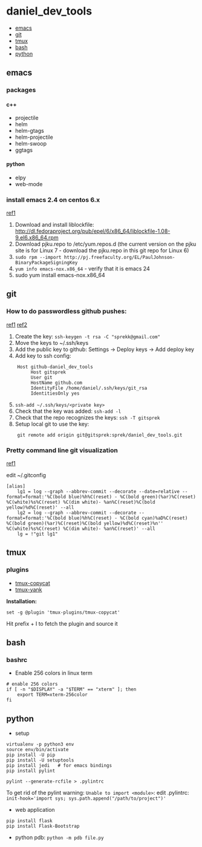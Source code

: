 # daniel_dev_tools

- [emacs](#emacs)
- [git](#git)
- [tmux](#tmux)
- [bash](#bash)
- [python](#python)


## emacs

### packages
#### c++
- projectile
- helm
- helm-gtags
- helm-projectile
- helm-swoop
- ggtags

#### python
- elpy
- web-mode

### install emacs 2.4 on centos 6.x

[ref1](https://vitalvastness.wordpress.com/2013/07/03/installing-emacs-24-on-centos-6/comment-page-1/)

1. Download and install liblockfile: http://dl.fedoraproject.org/pub/epel/6/x86_64/liblockfile-1.08-9.el6.x86_64.rpm
2. Download pjku.repo to /etc/yum.repos.d  (the current version on the pjku site is for Linux 7 - download the pjku.repo in this git repo for Linux 6)
3. ```sudo rpm --import http://pj.freefaculty.org/EL/PaulJohnson-BinaryPackageSigningKey```
4. ```yum info emacs-nox.x86_64```   - verify that it is emacs 24
5. sudo yum install emacs-nox.x86_64

## git
### How to do passwordless github pushes:
[ref1](https://gist.github.com/rosswd/e1afd2b0b0d515517eac) [ref2](http://stackoverflow.com/questions/7927750/specify-an-ssh-key-for-git-push-for-a-given-domain)

1. Create the key:  ```ssh-keygen -t rsa -C "sprekk@gmail.com"```
2. Move the keys to ~/.ssh/keys
3. Add the public key to github: Settings -> Deploy keys -> Add deploy key
4. Add key to ssh config:
```
    Host github-daniel_dev_tools
         Host gitsprek
         User git
         HostName github.com
         IdentityFile /home/daniel/.ssh/keys/git_rsa
         IdentitiesOnly yes
```
5. ```ssh-add ~/.ssh/keys/<private key>```
6. Check that the key was added:  ```ssh-add -l```
7. Check that the repo recognizes the keys:  ```ssh -T gitsprek```
8. Setup local git to use the key:
```
    git remote add origin git@gitsprek:sprek/daniel_dev_tools.git
```

### Pretty command line git visualization
[ref1](http://stackoverflow.com/questions/1057564/pretty-git-branch-graphs)

edit ~/.gitconfig
```
[alias]
	lg1 = log --graph --abbrev-commit --decorate --date=relative --format=format:'%C(bold blue)%h%C(reset) - %C(bold green)(%ar)%C(reset) %C(white)%s%C(reset) %C(dim white)- %an%C(reset)%C(bold yellow)%d%C(reset)' --all
	lg2 = log --graph --abbrev-commit --decorate --format=format:'%C(bold blue)%h%C(reset) - %C(bold cyan)%aD%C(reset) %C(bold green)(%ar)%C(reset)%C(bold yellow)%d%C(reset)%n''          %C(white)%s%C(reset) %C(dim white)- %an%C(reset)' --all
	lg = !"git lg1"
```

## tmux

### plugins
- [tmux-copycat](https://github.com/tmux-plugins/tmux-copycat)
- [tmux-yank](https://github.com/tmux-plugins/tmux-yank)

**Installation:**
```
set -g @plugin 'tmux-plugins/tmux-copycat'
```
Hit prefix + I to fetch the plugin and source it

## bash

### bashrc
- Enable 256 colors in linux term
```
# enable 256 colors
if [ -n "$DISPLAY" -a "$TERM" == "xterm" ]; then
    export TERM=xterm-256color
fi
```

## python

- setup
```
virtualenv -p python3 env
source env/bin/activate
pip install -U pip
pip install -U setuptools
pip install jedi   # for emacs bindings
pip install pylint

pylint --generate-rcfile > .pylintrc
```

To get rid of the pylint warning: ```Unable to import <module>```:
edit .pylintrc:
```init-hook='import sys; sys.path.append("/path/to/project")'```

- web application
```
pip install flask
pip install Flask-Bootstrap
```

- python pdb: ```python -m pdb file.py```

